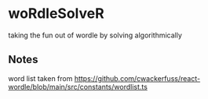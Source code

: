 # woRdleSolveR
taking the fun out of wordle by solving algorithmically


## Notes
word list taken from https://github.com/cwackerfuss/react-wordle/blob/main/src/constants/wordlist.ts

